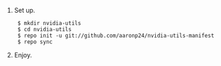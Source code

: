 1. Set up.

        $ mkdir nvidia-utils
        $ cd nvidia-utils
        $ repo init -u git://github.com/aaronp24/nvidia-utils-manifest
        $ repo sync

2. Enjoy.
